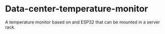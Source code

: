 # Data-center-temperature-monitor
A temperature monitor based on and ESP32 that can be mounted in a server rack.
